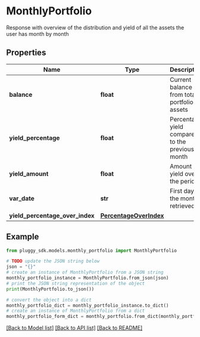 # MonthlyPortfolio

Response with overview of the distribution and yield of all the assets the user has month by month

## Properties

Name | Type | Description | Notes
------------ | ------------- | ------------- | -------------
**balance** | **float** | Current balance from total portfolio of assets | [optional] 
**yield_percentage** | **float** | Percentage yield compared to the previous month | [optional] 
**yield_amount** | **float** | Amount yield over the period | [optional] 
**var_date** | **str** | First day of the month retrieved | [optional] 
**yield_percentage_over_index** | [**PercentageOverIndex**](PercentageOverIndex.md) |  | [optional] 

## Example

```python
from pluggy_sdk.models.monthly_portfolio import MonthlyPortfolio

# TODO update the JSON string below
json = "{}"
# create an instance of MonthlyPortfolio from a JSON string
monthly_portfolio_instance = MonthlyPortfolio.from_json(json)
# print the JSON string representation of the object
print(MonthlyPortfolio.to_json())

# convert the object into a dict
monthly_portfolio_dict = monthly_portfolio_instance.to_dict()
# create an instance of MonthlyPortfolio from a dict
monthly_portfolio_form_dict = monthly_portfolio.from_dict(monthly_portfolio_dict)
```
[[Back to Model list]](../README.md#documentation-for-models) [[Back to API list]](../README.md#documentation-for-api-endpoints) [[Back to README]](../README.md)


